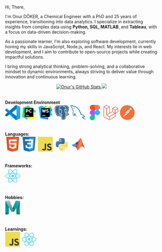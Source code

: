 Hi, There,

I'm Onur DÖKER, a Chemical Engineer with a PhD and 25 years of experience, transitioning into data analytics. I specialize in extracting insights from complex data using **Python, SQL, MATLAB**, and **Tableau**, with a focus on data-driven decision-making.<br>

As a passionate learner, I'm also exploring software development, currently honing my skills in JavaScript, Node.js, and React. My interests lie in web development, and I aim to contribute to open-source projects while creating impactful solutions. <br>

I bring strong analytical thinking, problem-solving, and a collaborative mindset to dynamic environments, always striving to deliver value through innovation and continuous learning.<br>

<div align="center">
  <a href="https://github.com/onurdoker">
    <img height="180em" src="https://github-readme-stats.vercel.app/api?username=onurdoker&show_icons=true&theme=tokyonight&include_all_commits=true&count_private=true&count_private=true&include_all_commits=true&hide_title=true" alt="Onur's GitHub Stats" /"> 
    <img height="180em" src="https://github-readme-stats.vercel.app/api/top-langs/?username=onurdoker&layout=compact&langs_count=10&theme=tokyonight">
  </a>
</div>
<br>
<br>
<strong>Development Environment</strong>
<br> 
<div sytle="display:flex;gap: 15px">
  <img alt="" title="Visual Code Studio" height="50" width="50" src="https://raw.githubusercontent.com/devicons/devicon/master/icons/vscode/vscode-original.svg">
  <img alt="" title="Visual Code Studio" height="50" width="50" src="https://raw.githubusercontent.com/devicons/devicon/master/icons/pycharm/pycharm-original.svg">
  <img alt="" title="Visual Code Studio" height="50" width="50" src="https://raw.githubusercontent.com/devicons/devicon/master/icons/webstorm/webstorm-original.svg">
  <img alt="" title="PostgreSQL" height="50" width="50" src="https://raw.githubusercontent.com/devicons/devicon/master/icons/postgresql/postgresql-original.svg">
  <img alt="" title="MySQL" height="50" width="50" src="https://raw.githubusercontent.com/devicons/devicon/master/icons/mysql/mysql-original.svg">
  <img alt="" title="Figma" height="50" width="50" src="https://raw.githubusercontent.com/devicons/devicon/master/icons/figma/figma-original.svg">
  <img alt="" title="Laravel" height="50" width="50" src="https://raw.githubusercontent.com/devicons/devicon/master/icons/laravel/laravel-original.svg">
  <img alt="" title="Postman" height="50" width="50" src="https://raw.githubusercontent.com/devicons/devicon/master/icons/postman/postman-original.svg">
</div>
<br>
<br>
<strong>Languages:</strong>
<br>
<div sytle="display:flex;gap: 15px">
  <img alt="" title="HTML" height="50" width="50" src="https://raw.githubusercontent.com/devicons/devicon/master/icons/html5/html5-original.svg">
  <img alt="" title="CSS" height="50" width="50" src="https://raw.githubusercontent.com/devicons/devicon/master/icons/css3/css3-original.svg">
  <img alt="" title="JavaScript" height="50" width="50" src="https://raw.githubusercontent.com/devicons/devicon/master/icons/javascript/javascript-original.svg">
  <img alt="" title="Python" height="50" width="50" src="https://raw.githubusercontent.com/devicons/devicon/master/icons/python/python-original.svg">
  <img alt="" title="Matlab" height="50" width="50" src="https://raw.githubusercontent.com/devicons/devicon/master/icons/matlab/matlab-original.svg">
</div>
<br>
<br>
<strong>Frameworks:</strong>
<div sytle="display:flex;gap: 15px">
  <img alt="" title="React" height="50" width="50" src="https://raw.githubusercontent.com/devicons/devicon/master/icons/react/react-original.svg">
</div>
<br>
<br>
<strong>Hobbies:</strong>
<br>
<div sytle="display:flex;gap: 15px">
  <img alt="" title="Maya" height="50" width="50" src="https://raw.githubusercontent.com/devicons/devicon/master/icons/maya/maya-original.svg">
</div>
<br>
<br>
<strong>Learnings:</strong>
<br>
<div sytle="display:flex;gap: 15px">
  <img alt="" title="JavaScript" height="50" width="50" src="https://raw.githubusercontent.com/devicons/devicon/master/icons/javascript/javascript-original.svg">
  <img alt="" title="React" height="50" width="50" src="https://raw.githubusercontent.com/devicons/devicon/master/icons/react/react-original.svg">
</div>
